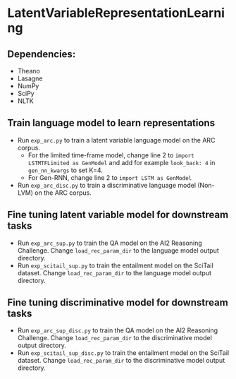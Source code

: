 # LatentVariableRepresentationLearning

## Dependencies:
* Theano
* Lasagne
* NumPy
* SciPy
* NLTK

## Train language model to learn representations
* Run `exp_arc.py` to train a latent variable language model on the ARC corpus.
  - For the limited time-frame model, change line 2 to `import LSTMTFLimited as GenModel` and add for example `look_back: 4`  in `gen_nn_kwargs` to set K=4. 
  - For Gen-RNN, change line 2 to `import LSTM as GenModel`
* Run `exp_arc_disc.py` to train a discriminative language model (Non-LVM) on the ARC corpus.

## Fine tuning latent variable model for downstream tasks
* Run `exp_arc_sup.py` to train the QA model on the AI2 Reasoning Challenge. Change `load_rec_param_dir` to the language model output directory.
* Run `exp_scitail_sup.py` to train the entailment model on the SciTail dataset. Change `load_rec_param_dir` to the language model output directory.

## Fine tuning discriminative model for downstream tasks
* Run `exp_arc_sup_disc.py` to train the QA model on the AI2 Reasoning Challenge. Change `load_rec_param_dir` to the discriminative model output directory.
* Run `exp_scitail_sup_disc.py` to train the entailment model on the SciTail dataset. Change `load_rec_param_dir` to the discriminative model output directory.
